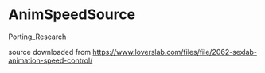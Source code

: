 # AnimSpeedSource
Porting_Research

source downloaded from https://www.loverslab.com/files/file/2062-sexlab-animation-speed-control/
